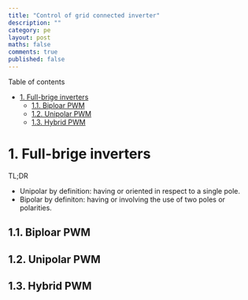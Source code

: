 ```yaml
---
title: "Control of grid connected inverter"
description: ""
category: pe
layout: post
maths: false
comments: true
published: false
---
```


Table of contents
- [1. Full-brige inverters](#1-full-brige-inverters)
  - [1.1. Biploar PWM](#11-biploar-pwm)
  - [1.2. Unipolar PWM](#12-unipolar-pwm)
  - [1.3. Hybrid PWM](#13-hybrid-pwm)

# 1. Full-brige inverters
TL;DR
- Unipolar by definition: having or oriented in respect to a single pole.
- Bipolar by definiton: having or involving the use of two poles or polarities.

## 1.1. Biploar PWM

## 1.2. Unipolar PWM

## 1.3. Hybrid PWM